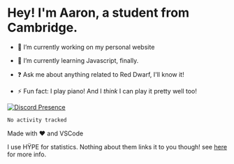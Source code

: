# Hey! I'm Aaron, a student from Cambridge.

- 🔭 I’m currently working on my personal website

- 🌱 I’m currently learning Javascript, finally.

- ❓ Ask me about anything related to Red Dwarf, I'll know it!

- ⚡ Fun fact: I play piano! And I *think* I can play it pretty well too!

[![Discord Presence](https://lanyard.cnrad.dev/api/689805100331696149)](https://discord.com/users/689805100331696149)

<!--START_SECTION:waka-->

```txt
No activity tracked
```

<!--END_SECTION:waka-->
Made with ❤ and VSCode <img src="https://hit.yhype.me/github/profile?user_id=53441990" alt="">

I use HŸPE for statistics. Nothing about them links it to you though! see [here](https://yhype.me/) for more info.

